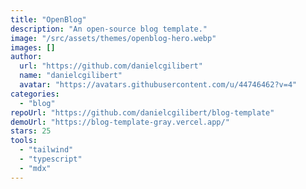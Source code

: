 ```yaml
---
title: "OpenBlog"
description: "An open-source blog template."
image: "/src/assets/themes/openblog-hero.webp"
images: []
author:
  url: "https://github.com/danielcgilibert"
  name: "danielcgilibert"
  avatar: "https://avatars.githubusercontent.com/u/44746462?v=4"
categories:
  - "blog"
repoUrl: "https://github.com/danielcgilibert/blog-template"
demoUrl: "https://blog-template-gray.vercel.app/"
stars: 25
tools:
  - "tailwind"
  - "typescript"
  - "mdx"
---
```


